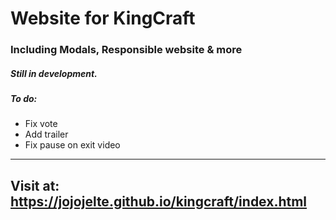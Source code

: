# Website for KingCraft
### Including Modals, Responsible website & more
##### Still in development.
##### To do:
- Fix vote
- Add trailer
- Fix pause on exit video
----------------------------------------

## Visit at: https://jojojelte.github.io/kingcraft/index.html

